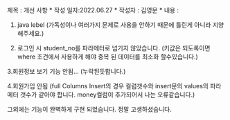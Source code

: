 제목 : 개선 사항 
	 * 작성 일자:2022.06.27
	 * 작성자 : 김영문
	 * 내용 : 
1. java lebel
(가독성이나 여러가지 문제로 사용을 안하기 때문에 틀린게 아니라 지양해주세요.)

2. 로그인 시 student_no를 파라메터로 넘기지 않았습니다.
(키값은 되도록이면 where 조건에서 사용하게 해야 중복 된 데이터를 최소화 할수있습니다.)

3.회원정보 보기 기능 안됨...
(누락된듯합니다.)

4.회원가입 안됨
(full Columns Insert의 경우 컬럼갯수와 insert문의 values의 파라메터 갯수가 같아야 합니다. money컬럼이 추가되어서 나는 오류같습니다.)


그외에는 기능이 완벽하게 구현 되었습니다. 
정말 고생하셨습니다.